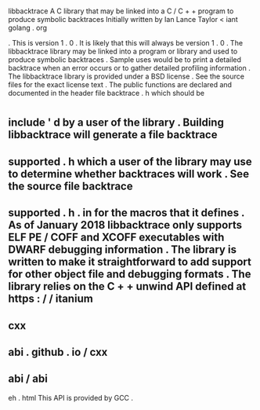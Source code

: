 #
libbacktrace
A
C
library
that
may
be
linked
into
a
C
/
C
+
+
program
to
produce
symbolic
backtraces
Initially
written
by
Ian
Lance
Taylor
<
iant
golang
.
org
>
.
This
is
version
1
.
0
.
It
is
likely
that
this
will
always
be
version
1
.
0
.
The
libbacktrace
library
may
be
linked
into
a
program
or
library
and
used
to
produce
symbolic
backtraces
.
Sample
uses
would
be
to
print
a
detailed
backtrace
when
an
error
occurs
or
to
gather
detailed
profiling
information
.
The
libbacktrace
library
is
provided
under
a
BSD
license
.
See
the
source
files
for
the
exact
license
text
.
The
public
functions
are
declared
and
documented
in
the
header
file
backtrace
.
h
which
should
be
#
include
'
d
by
a
user
of
the
library
.
Building
libbacktrace
will
generate
a
file
backtrace
-
supported
.
h
which
a
user
of
the
library
may
use
to
determine
whether
backtraces
will
work
.
See
the
source
file
backtrace
-
supported
.
h
.
in
for
the
macros
that
it
defines
.
As
of
January
2018
libbacktrace
only
supports
ELF
PE
/
COFF
and
XCOFF
executables
with
DWARF
debugging
information
.
The
library
is
written
to
make
it
straightforward
to
add
support
for
other
object
file
and
debugging
formats
.
The
library
relies
on
the
C
+
+
unwind
API
defined
at
https
:
/
/
itanium
-
cxx
-
abi
.
github
.
io
/
cxx
-
abi
/
abi
-
eh
.
html
This
API
is
provided
by
GCC
.
